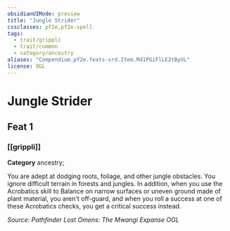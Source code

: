 ```yaml
---
obsidianUIMode: preview
title: "Jungle Strider"
cssclasses: pf2e,pf2e-spell
tags:
  - trait/grippli
  - trait/common
  - category/ancestry
aliases: "Compendium.pf2e.feats-srd.Item.M41PGiFlLE2tByUL"
license: OGL
---
```

# Jungle Strider
## Feat 1
### [[grippli]]

**Category** ancestry; 




You are adept at dodging roots, foliage, and other jungle obstacles. You ignore difficult terrain in forests and jungles. In addition, when you use the Acrobatics skill to Balance on narrow surfaces or uneven ground made of plant material, you aren't off-guard, and when you roll a success at one of these Acrobatics checks, you get a critical success instead.

*Source: Pathfinder Lost Omens: The Mwangi Expanse*
*OGL*
